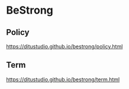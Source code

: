# BeStrong

## Policy

https://ditustudio.github.io/bestrong/policy.html

## Term

https://ditustudio.github.io/bestrong/term.html
